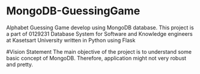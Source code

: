 # MongoDB-GuessingGame
Alphabet Guessing Game develop using MongoDB database. This project is a part of 0129231 Database System for Software and Knowledge engineers at Kasetsart University written in Python using Flask

#Vision Statement
The main objective of the project is to understand some basic concept of MongoDB. Therefore, application might not very robust and pretty. 
